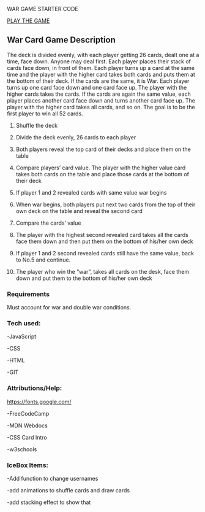 WAR GAME STARTER CODE

[PLAY THE GAME](https://thomaswarcardgame.netlify.app)

## War Card Game Description
The deck is divided evenly, with each player getting 26 cards, dealt one at a time, face down. Anyone may deal first. Each player places their stack of cards face down, in front of them. Each player turns up a card at the same time and the player with the higher card takes both cards and puts them at the bottom of their deck. If the cards are the same, it is War. Each player turns up one card face down and one card face up. The player with the higher cards takes the cards. If the cards are again the same value, each player places another card face down and turns another card face up. The player with the higher card takes all cards, and so on. The goal is to be the first player to win all 52 cards.

1. Shuffle the deck

2. Divide the deck evenly, 26 cards to each player
3. Both players reveal the top card of their decks and place them on the table
4. Compare players’ card value. The player with the higher value card takes both cards on the table and place those cards at the bottom of their deck
5. If player 1 and 2 revealed cards with same value war begins
6. When war begins, both players put next two cards from the top of their own deck on the table and reveal the second card
7. Compare the cards’ value
8. The player with the highest second revealed card takes all the cards
face them down and then put them on the bottom of his/her own deck
9. If player 1 and 2 second revealed cards still have the same value, back to No.5 and continue.
10. The player who win the “war”, takes all cards on the desk, face them down and put them to the  bottom of his/her own deck

### Requirements
Must account for war and double war conditions.

### Tech used:
-JavaScript

-CSS

-HTML

-GIT

### Attributions/Help:
https://fonts.google.com/

-FreeCodeCamp

-MDN Webdocs

-CSS Card Intro

-w3schools

### IceBox Items:
-Add function to change usernames

-add animations to shuffle cards and draw cards

-add stacking effect to show that 